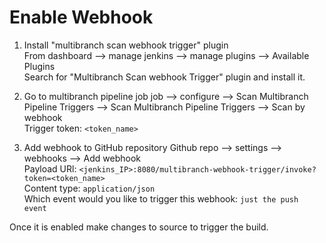 # Enable Webhook
1. Install "multibranch scan webhook trigger" plugin  
    From dashboard --> manage jenkins --> manage plugins --> Available Plugins  
    Search for "Multibranch Scan webhook Trigger" plugin and install it. 

2. Go to multibranch pipeline job
     job --> configure --> Scan Multibranch Pipeline Triggers --> Scan Multibranch Pipeline Triggers  --> Scan by webhook   
     Trigger token: `<token_name>`

3. Add webhook to GitHub repository
   Github repo --> settings --> webhooks --> Add webhook  
   Payload URl: `<jenkins_IP>:8080/multibranch-webhook-trigger/invoke?token=<token_name>`  
   Content type: `application/json`  
   Which event would you like to trigger this webhook: `just the push event` 


Once it is enabled make changes to source to trigger the build. 
